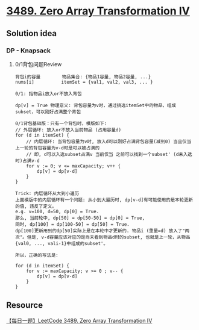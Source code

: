 # [3489. Zero Array Transformation IV](https://leetcode.com/problems/zero-array-transformation-iv/description/)

## Solution idea
### DP - Knapsack
1. 0/1背包问题Review
    ```
    背包i的容量        物品集合: {物品1容量, 物品2容量, ...}
    nums[i]          itemSet = {val1, val2, val3, ... }

    0/1: 指物品i放入or不放入背包

    dp[v] = True 物理意义: 背包容量为v时，通过挑选itemSet中的物品，组成subset，可以刚好占满整个背包

    0/1背包基础版：只有一个背包时，模版如下:
    // 外层循环: 放入or不放入当前物品 (占用容量d)
    for (d in itemSet) {
        // 内层循环: 当背包容量为v时, 放入d可以刚好占满背包容量(减到0) 当且仅当 上一轮的背包容量为v-d时是可以被占满的
        // 即, d可以入选subset占满v 当前仅当 之前可以找到一个subset' (d未入选时)占满v-d
        for v := 0; v <= maxCapacity; v++ {
            dp[v] = dp[v-d]
        }
    }

    Trick: 内层循环从大到小遍历
    上面模版中的内层循环有一个问题: 从小到大遍历时, dp[v-d]有可能使用的是本轮更新的值, 违反了定义。
    e.g. v=100, d=50, dp[0] = True. 
    那么, 当前轮中, dp[50] = dp[50-50] = dp[0] = True, 
    同时, dp[100] = dp[100-50] = dp[50] = True.
    dp[100]更新用到的dp[50]实际上是在本轮中才更新的. 物品i (重量=d) 放入了"两次"。但是, v-d容量应该对应的是尚未看到物品d时的subset, 也就是上一轮，从物品{val0, ..., vali-1}中组成的subset'。

    所以，正确的写法是:

    for (d in itemSet) {
        for v := maxCapacity; v >= 0 ; v-- {
            dp[v] = dp[v-d]
        }
    }
    ```

## Resource
[【每日一题】LeetCode 3489. Zero Array Transformation IV](https://www.youtube.com/watch?v=ilvbOwh1o_U&ab_channel=HuifengGuan)